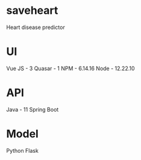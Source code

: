 # saveheart
Heart disease predictor

# UI
Vue JS - 3
Quasar - 1
NPM - 6.14.16
Node - 12.22.10

# API
Java - 11
Spring Boot

# Model
Python
Flask